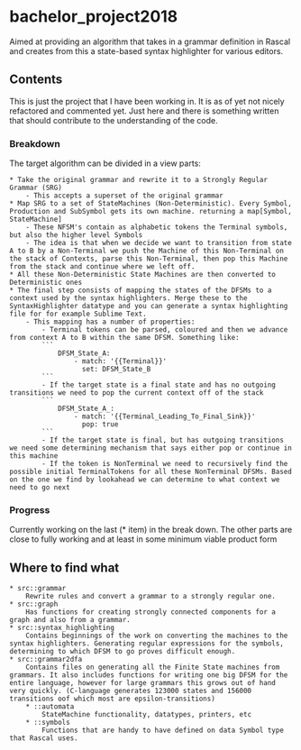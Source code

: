# bachelor_project2018
Aimed at providing an algorithm that takes in a grammar definition in Rascal and creates from this a state-based syntax highlighter for various editors.

## Contents
This is just the project that I have been working in. It is as of yet not nicely refactored and commented yet. Just here and there is something written that should contribute to the understanding of the code.

### Breakdown
The target algorithm can be divided in a view parts:

	* Take the original grammar and rewrite it to a Strongly Regular Grammar (SRG)
		- This accepts a superset of the original grammar
	* Map SRG to a set of StateMachines (Non-Deterministic). Every Symbol, Production and SubSymbol gets its own machine. returning a map[Symbol, StateMachine]
		- These NFSM's contain as alphabetic tokens the Terminal symbols, but also the higher level Symbols
		- The idea is that when we decide we want to transition from state A to B by a Non-Terminal we push the Machine of this Non-Terminal on the stack of Contexts, parse this Non-Terminal, then pop this Machine from the stack and continue where we left off. 
	* All these Non-Deterministic State Machines are then converted to Deterministic ones
	* The final step consists of mapping the states of the DFSMs to a context used by the syntax highlighters. Merge these to the SyntaxHighlighter datatype and you can generate a syntax highlighting file for for example Sublime Text.
		- This mapping has a number of properties:
			- Terminal tokens can be parsed, coloured and then we advance from context A to B within the same DFSM. Something like:
			```
				DFSM_State_A:
					- match: '{{Terminal}}'
					  set: DFSM_State_B
			```
			- If the target state is a final state and has no outgoing transitions we need to pop the current context off of the stack
			```
				DFSM_State_A_:
					- match: '{{Terminal_Leading_To_Final_Sink}}'
					  pop: true
			```
			- If the target state is final, but has outgoing transitions we need some determining mechanism that says either pop or continue in this machine
			- If the token is NonTerminal we need to recursively find the possible initial TerminalTokens for all these NonTerminal DFSMs. Based on the one we find by lookahead we can determine to what context we need to go next

### Progress
Currently working on the last (* item) in the break down. The other parts are close to fully working and at least in some minimum viable product form

## Where to find what
	* src::grammar
		Rewrite rules and convert a grammar to a strongly regular one.
	* src::graph
		Has functions for creating strongly connected components for a graph and also from a grammar.
	* src::syntax_highlighting
		Contains beginnings of the work on converting the machines to the syntax highlighters. Generating regular expressions for the symbols, determining to which DFSM to go proves difficult enough.
	* src::grammar2dfa
		Contains files on generating all the Finite State machines from grammars. It also includes functions for writing one big DFSM for the entire language, however for large grammars this grows out of hand very quickly. (C-language generates 123000 states and 156000 transitions oof which most are epsilon-transitions)
		* ::automata 
			StateMachine functionality, datatypes, printers, etc
		* ::symbols
			Functions that are handy to have defined on data Symbol type that Rascal uses.
